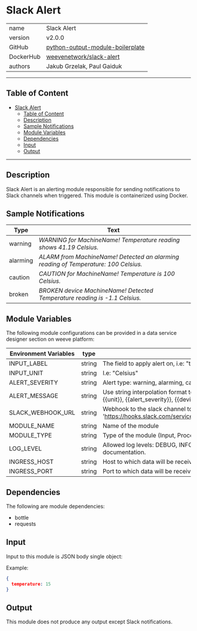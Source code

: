 # Slack Alert

|              |                                                                  |
| ------------ | ---------------------------------------------------------------- |
| name         | Slack Alert                                                      |
| version      | v2.0.0                                                           |
| GitHub       | [python-output-module-boilerplate](https://github.com/weeve-modules/slack-alert) |
| DockerHub | [weevenetwork/slack-alert](https://hub.docker.com/r/weevenetwork/slack-alert)  |
| authors      | Jakub Grzelak, Paul Gaiduk                                       |

***
## Table of Content

- [Slack Alert](#slack-alert)
  - [Table of Content](#table-of-content)
  - [Description](#description)
  - [Sample Notifications](#sample-notifications)
  - [Module Variables](#module-variables)
  - [Dependencies](#dependencies)
  - [Input](#input)
  - [Output](#output)
***

## Description 

Slack Alert is an alerting module responsible for sending notifications to Slack channels when triggered.
This module is containerized using Docker.

## Sample Notifications

| Type        | Text                  |
| ----------- | --------------------- |
| warning     | _WARNING for MachineName! Temperature reading shows 41.19 Celsius._               |
| alarming    | _ALARM from MachineName! Detected an alarming reading of Temperature: 100 Celsius._ |
| caution     | _CAUTION for MachineName! Temperature is 100 Celsius._                             |
| broken      | _BROKEN device MachineName! Detected Temperature reading is -1.1 Celsius._         |

## Module Variables

The following module configurations can be provided in a data service designer section on weeve platform:

| Environment Variables | type   | Description                                       |
| --------------------- | ------ | ------------------------------------------------- |
| INPUT_LABEL           | string  | The field to apply alert on, i.e: "temperature"        |
| INPUT_UNIT            | string  | I.e: "Celsius"                                         |
| ALERT_SEVERITY        | string  | Alert type: warning, alarming, caution, broken         |
| ALERT_MESSAGE         | string  | Use string interpolation format to get required field in the alert message -> {{label}}, {{value}}, {{unit}}, {{alert_severity}}, {{device_name}} and {{time}} |
| SLACK_WEBHOOK_URL     | string  | Webhook to the slack channel to put alerts on, format: 'https://hooks.slack.com/services/T00000000/B00000000/XXXXXXXXXXXXXXXXXXXXXXXX'         |
| MODULE_NAME           | string | Name of the module                                |
| MODULE_TYPE           | string | Type of the module (Input, Processing, Output)    |
| LOG_LEVEL             | string | Allowed log levels: DEBUG, INFO, WARNING, ERROR, CRITICAL. Refer to `logging` package documentation. |
| INGRESS_HOST          | string | Host to which data will be received               |
| INGRESS_PORT          | string | Port to which data will be received               |

## Dependencies

The following are module dependencies:

* bottle
* requests

## Input

Input to this module is JSON body single object:

Example:
```json
{
  temperature: 15
}
```

## Output

This module does not produce any output except Slack notifications.
